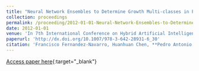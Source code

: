 ```yaml
---
title: "Neural Network Ensembles to Determine Growth Multi-classes in Predictive Microbiology"
collection: proceedings
permalink: /proceeding/2012-01-01-Neural-Network-Ensembles-to-Determine-Growth-Multi-classes-in-Predictive-Microbiology
date: 2012-01-01
venue: 'In 7th International Conference on Hybrid Artificial Intelligence Systems (HAIS2012)'
paperurl: 'http://dx.doi.org/10.1007/978-3-642-28931-6_30'
citation: 'Francisco Fernandez-Navarro, Huanhuan Chen, **Pedro Antonio Gutiérrez, **, César Hervás-Martínez, Xin Yao, &quot;Neural Network Ensembles to Determine Growth Multi-classes in Predictive Microbiology.&quot; In 7th International Conference on Hybrid Artificial Intelligence Systems (HAIS2012), 2012, pp.308-318.'
---
```

[Access paper here](http://dx.doi.org/10.1007/978-3-642-28931-6_30){:target="_blank"}
